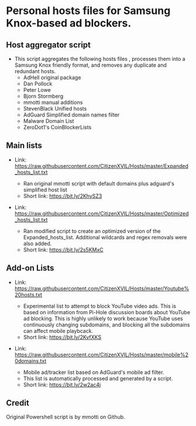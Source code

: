 # Personal hosts files for Samsung Knox-based ad blockers.

## Host aggregator script
 * This script aggregates the following hosts files , processes them into a Samsung Knox friendly format, and removes any duplicate and redundant hosts.
   - AdHell original package
   - Dan Pollock
   - Peter Lowe
   - Bjorn Stormberg
   - mmotti manual additions
   - StevenBlack Unified hosts
   - AdGuard Simplified domain names filter
   - Malware Domain List
   - ZeroDot1's CoinBlockerLists

## Main lists
* Link: https://raw.githubusercontent.com/CitizenXVIL/Hosts/master/Expanded_hosts_list.txt
   - Ran original mmotti script with default domains plus adguard's simplified host list
   - Short link: https://bit.ly/2KhySZ3
   
* Link: https://raw.githubusercontent.com/CitizenXVIL/Hosts/master/Optimized_hosts_list.txt
   - Ran modified script to create an optimized version of the Expanded_hosts_list. Additional wildcards and regex removals were also added.
   - Short link: https://bit.ly/2s5KMxC

## Add-on Lists
* Link: https://raw.githubusercontent.com/CitizenXVIL/Hosts/master/Youtube%20hosts.txt
   - Experimental list to attempt to block YouTube video ads. This is based on information from Pi-Hole discussion boards about YouTube ad blocking. This is highly unlikely to work because YouTube uses continuously changing subdomains, and blocking all the subdomains can affect mobile playbcack.
   - Short link: https://bit.ly/2KvfXKS

* Link: https://raw.githubusercontent.com/CitizenXVIL/Hosts/master/mobile%20domains.txt
   - Mobile ad/tracker list based on AdGuard's mobile ad filter.
   - This list is automatically processed and generated by a script.
   - Short link: https://bit.ly/2w2ac4j

## Credit

Original Powershell script is by mmotti on Github.
